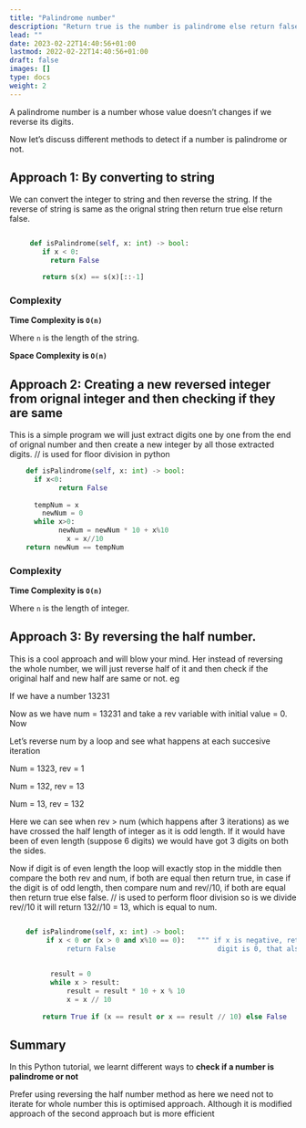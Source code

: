 ```yaml
---
title: "Palindrome number"
description: "Return true is the number is palindrome else return false"
lead: ""
date: 2023-02-22T14:40:56+01:00
lastmod: 2022-02-22T14:40:56+01:00
draft: false
images: []
type: docs
weight: 2
---
```


A palindrome number is a number whose value doesn’t changes if we reverse its digits. 

Now let’s discuss different methods to detect if a number is palindrome or not. 

## Approach 1: By converting to string

We can convert the integer to string and then reverse the string. 
If the reverse of string is same as the orignal string then return true else return false. 

```python

     def isPalindrome(self, x: int) -> bool: 	 
        if x < 0: 		 
          return False 	 	 

        return s(x) == s(x)[::-1] 

```

### Complexity

**Time Complexity is `O(n)`**

Where `n` is the length of the string.

**Space Complexity is `O(n)`**


## Approach 2: Creating a new reversed integer from orignal integer and then checking if they are same

This is a simple program we will just extract digits one by one from the end of orignal number and then create a new integer by all those 
extracted digits.
// is used for floor division in python


```python
    def isPalindrome(self, x: int) -> bool: 
	  if x<0: 
		    return False 
 
	  tempNum = x 
	    newNum = 0 
	  while x>0: 
		    newNum = newNum * 10 + x%10 
		      x = x//10 
	return newNum == tempNum 
```
### Complexity

**Time Complexity is `O(n)`**

Where `n` is the length of integer.

## Approach 3: By reversing the half number.

This is a cool approach and will blow your mind. Her instead of reversing the whole number, 
we will just reverse half of it and then check if the original half and new half are same or not. 
eg 

If we have a number 13231 

Now as we have num = 13231 and take a rev variable with initial value = 0. Now 

Let’s reverse num by a loop and see what happens at each succesive iteration 

Num = 1323, rev = 1 

Num = 132, rev = 13 

Num = 13, rev = 132 

Here we can see when rev > num (which happens after 3 iterations) as we have crossed the half length of integer as it is odd length. 
If it would have been of even length (suppose 6 digits) we would have got 3 digits on both the sides.  

Now if digit is of even length the loop will exactly stop in the middle then compare the both rev and num, if both are equal then return true, 
in case if the digit is of odd length, then compare num and rev//10, if both are equal then return true else false. 
// is used to perform floor division so is we divide rev//10 it will return 132//10 = 13, which is equal to num. 


```python

    def isPalindrome(self, x: int) -> bool: 
	     if x < 0 or (x > 0 and x%10 == 0):   """ if x is negative, return False. if x is positive and last 
              return False                         digit is 0, that also cannot form a palindrome, return False."""
		     
	 
	      result = 0 
	      while x > result: 
		      result = result * 10 + x % 10 
		      x = x // 10 
		 
	    return True if (x == result or x == result // 10) else False 
```

## Summary

In this Python tutorial, we learnt different ways to **check if a number is palindrome or not**

Prefer using reversing the half number method as here we need not to iterate for whole number this is optimised approach. Although it is modified approach of 
the second approach but is more efficient
